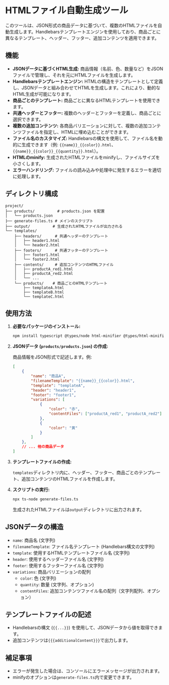 
# HTMLファイル自動生成ツール

このツールは、JSON形式の商品データに基づいて、複数のHTMLファイルを自動生成します。Handlebarsテンプレートエンジンを使用しており、商品ごとに異なるテンプレート、ヘッダー、フッター、追加コンテンツを適用できます。

## 機能

*   **JSONデータに基づくHTML生成:** 商品情報（名前、色、数量など）をJSONファイルで管理し、それを元にHTMLファイルを生成します。
*   **Handlebarsテンプレートエンジン:** HTMLの構造をテンプレートとして定義し、JSONデータと組み合わせてHTMLを生成します。これにより、動的なHTML生成が可能になります。
*   **商品ごとのテンプレート:** 商品ごとに異なるHTMLテンプレートを使用できます。
*   **共通ヘッダーとフッター:** 複数のヘッダーとフッターを定義し、商品ごとに選択できます。
*   **複数の追加コンテンツ:** 各商品バリエーションに対して、複数の追加コンテンツファイルを指定し、HTMLに埋め込むことができます。
*   **ファイル名のカスタマイズ:** Handlebarsの構文を使用して、ファイル名を動的に生成できます（例: `{{name}}_{{color}}.html`、`{{name}}_{{color}}_{{quantity}}.html`）。
*   **HTMLのminify:** 生成されたHTMLファイルをminifyし、ファイルサイズを小さくします。
*   **エラーハンドリング:** ファイルの読み込みや処理中に発生するエラーを適切に処理します。

## ディレクトリ構成

```
project/
├── products/          # products.json を配置
│   └── products.json
├── generate-files.ts # メインのスクリプト
├── output/          # 生成されたHTMLファイルが出力される
└── templates/
    ├── headers/      # 共通ヘッダーのテンプレート
    │   ├── header1.html
    │   └── header2.html
    ├── footers/      # 共通フッターのテンプレート
    │   ├── footer1.html
    │   └── footer2.html
    ├── contents/     # 追加コンテンツのHTMLファイル
    │   ├── productA_red1.html
    │   ├── productA_red2.html
    │   └── ...
    └── products/    # 商品ごとのHTMLテンプレート
        ├── templateA.html
        ├── templateB.html
        └── templateC.html
```

## 使用方法

1.  **必要なパッケージのインストール:**

    ```bash
    npm install typescript @types/node html-minifier @types/html-minifier handlebars --save-dev
    ```

2.  **JSONデータ (`products/products.json`) の作成:**

    商品情報をJSON形式で記述します。例:

    ```json
    [
        {
            "name": "商品A",
            "filenameTemplate": "{{name}}_{{color}}.html",
            "template": "templateA",
            "header": "header1",
            "footer": "footer1",
            "variations": [
                {
                    "color": "赤",
                    "contentFiles": ["productA_red1", "productA_red2"]
                },
                {
                    "color": "黄"
                }
            ]
        },
        // ... 他の商品データ
    ]
    ```

3.  **テンプレートファイルの作成:**

    `templates`ディレクトリ内に、ヘッダー、フッター、商品ごとのテンプレート、追加コンテンツのHTMLファイルを作成します。

4.  **スクリプトの実行:**

    ```bash
    npx ts-node generate-files.ts
    ```

    生成されたHTMLファイルは`output`ディレクトリに出力されます。

## JSONデータの構造

*   `name`: 商品名 (文字列)
*   `filenameTemplate`: ファイル名テンプレート (Handlebars構文の文字列)
*   `template`: 使用するHTMLテンプレートファイル名 (文字列)
*   `header`: 使用するヘッダーファイル名 (文字列)
*   `footer`: 使用するフッターファイル名 (文字列)
*   `variations`: 商品バリエーションの配列
    *   `color`: 色 (文字列)
    *   `quantity`: 数量 (文字列、オプション)
    * `contentFiles`: 追加コンテンツファイル名の配列（文字列配列、オプション）

## テンプレートファイルの記述

*   Handlebarsの構文 (`{{...}}`) を使用して、JSONデータから値を取得できます。
*   追加コンテンツは`{{{additionalContent}}}`で出力します。

## 補足事項

*   エラーが発生した場合は、コンソールにエラーメッセージが出力されます。
*   minifyのオプションは`generate-files.ts`内で変更できます。

```
